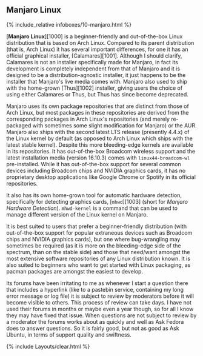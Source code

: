 ## Manjaro Linux
{% include_relative infoboxes/10-manjaro.html %}

[**Manjaro Linux**][1000] is a beginner-friendly and out-of-the-box Linux distribution that is based on Arch Linux. Compared to its parent distribution (that is, Arch Linux) it has several important differences, for one it has an official graphical installer, [Calamares][1001]. Although I should clarify, Calamares is not an installer specifically made for Manjaro, in fact its development is completely independent from that of Manjaro and it is designed to be a distribution-agnostic installer, it just happens to be the installer that Manjaro's live media comes with. Manjaro also used to ship with the home-grown [Thus][1002] installer, giving users the choice of using either Calamares or Thus, but Thus has since become deprecated. 

Manjaro uses its own package repositories that are distinct from those of Arch Linux, but most packages in these repositories are derived from the corresponding packages in Arch Linux's repositories (and merely re-packaged with sometimes some slight modification for Manjaro) or the AUR. Manjaro also ships with the second latest LTS release (presently 4.4.x) of the Linux kernel by default (as opposed to Arch Linux which ships with the latest stable kernel). Despite this more bleeding-edge kernels are available in its repositories. It has out-of-the-box Broadcom wireless support and the latest installation media (version 16.10.3) comes with `linux44-broadcom-wl` pre-installed. While it has out-of-the-box support for several common devices including Broadcom chips and NVIDIA graphics cards, it has no proprietary desktop applications like Google Chrome or Spotify in its official repositories. 

It also has its own home-grown tool for automatic hardware detection, specifically for detecting graphics cards, [`mhwd`][1003] (short for *Manjaro Hardware Detection*). `mhwd-kernel` is a command that can be used to manage different version of the Linux kernel on Manjaro. 

It is best suited to users that prefer a beginner-friendly distribution (with out-of-the-box support for popular extraneous devices such as Broadcom chips and NVIDIA graphics cards), but one where bug-wrangling may sometimes be required (as it is more on the bleeding-edge side of the spectrum, than on the stable side) and those that need/want amongst the most extensive software repositories of any Linux distribution known. It is also suited to beginners who want to get started with Linux packaging, as pacman packages are amongst the easiest to develop. 

Its forums have been irritating to me as whenever I start a question there that includes a hyperlink (like to a pastebin service, containing my long error message or log file) it is subject to review by moderators before it will become visible to others. This process of review can take days. I have not used their forums in months or maybe even a year though, so for all I know they may have fixed that issue. When questions are not subject to review by a moderator the forums works about as quickly and well as Ask Fedora does to answer questions. So it is fairly good, but not as good as Ask Ubuntu, in terms of support quality and swiftness. 

{% include Layouts/clear.html %}
